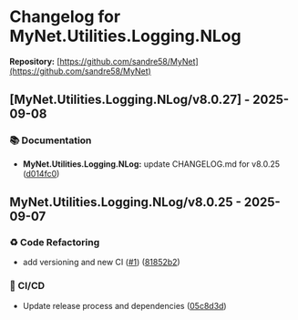 # Changelog for MyNet.Utilities.Logging.NLog

**Repository:** [https://github.com/sandre58/MyNet](https://github.com/sandre58/MyNet)




## [MyNet.Utilities.Logging.NLog/v8.0.27] - 2025-09-08
### 📚 Documentation
- **MyNet.Utilities.Logging.NLog:** update CHANGELOG.md for v8.0.25 ([d014fc0](https://github.com/sandre58/MyNet/commit/d014fc01e4e266b9fb49e021bbce0f01b57a1d3e))









## MyNet.Utilities.Logging.NLog/v8.0.25 - 2025-09-07
### ♻️ Code Refactoring
- add versioning and new CI ([#1](https://github.com/sandre58/MyNet/issues/1)) ([81852b2](https://github.com/sandre58/MyNet/commit/81852b2d63ece675b59e57a9497bec3fd444f95b))

### 👷 CI/CD
- Update release process and dependencies ([05c8d3d](https://github.com/sandre58/MyNet/commit/05c8d3d065a6826c5aed80a37f89c5bd8d198653))










